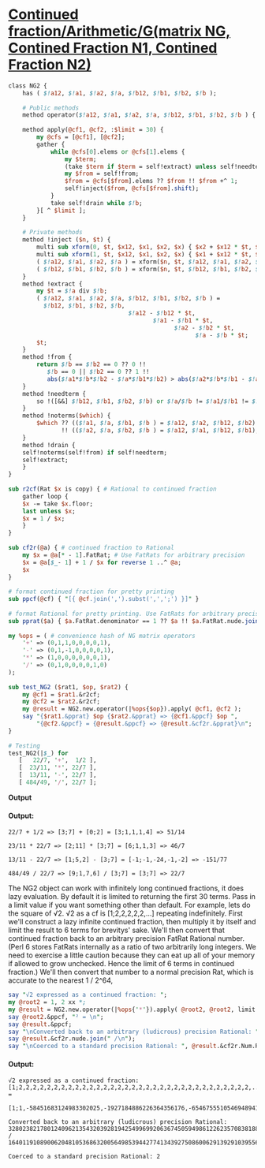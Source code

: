 [1]: http://rosettacode.org/wiki/Continued_fraction/Arithmetic/G(matrix_NG,_Contined_Fraction_N1,_Contined_Fraction_N2)

# [Continued fraction/Arithmetic/G(matrix NG, Contined Fraction N1, Contined Fraction N2)][1]

```perl
class NG2 {
    has ( $!a12, $!a1, $!a2, $!a, $!b12, $!b1, $!b2, $!b );
 
    # Public methods
    method operator($!a12, $!a1, $!a2, $!a, $!b12, $!b1, $!b2, $!b ) { self }
 
    method apply(@cf1, @cf2, :$limit = 30) {
        my @cfs = [@cf1], [@cf2];
        gather {
            while @cfs[0].elems or @cfs[1].elems {
                my $term;
                (take $term if $term = self!extract) unless self!needterm;
                my $from = self!from;
                $from = @cfs[$from].elems ?? $from !! $from +^ 1; 
                self!inject($from, @cfs[$from].shift);
            }
            take self!drain while $!b;
        }[ ^ $limit ];
    }
 
    # Private methods
    method !inject ($n, $t) {
        multi sub xform(0, $t, $x12, $x1, $x2, $x) { $x2 + $x12 * $t, $x + $x1 * $t, $x12, $x1 }
        multi sub xform(1, $t, $x12, $x1, $x2, $x) { $x1 + $x12 * $t, $x12, $x + $x2 * $t, $x2 }
        ( $!a12, $!a1, $!a2, $!a ) = xform($n, $t, $!a12, $!a1, $!a2, $!a );
        ( $!b12, $!b1, $!b2, $!b ) = xform($n, $t, $!b12, $!b1, $!b2, $!b );
    }
    method !extract {
        my $t = $!a div $!b;
        ( $!a12, $!a1, $!a2, $!a, $!b12, $!b1, $!b2, $!b ) =
          $!b12, $!b1, $!b2, $!b,
                                  $!a12 - $!b12 * $t,
                                         $!a1 - $!b1 * $t,
                                               $!a2 - $!b2 * $t,
                                                     $!a - $!b * $t;
        $t;
    }
    method !from {
        return $!b == $!b2 == 0 ?? 0 !!
           $!b == 0 || $!b2 == 0 ?? 1 !!
           abs($!a1*$!b*$!b2 - $!a*$!b1*$!b2) > abs($!a2*$!b*$!b1 - $!a*$!b1*$!b2) ?? 0 !! 1;
    }
    method !needterm {
        so !([&&] $!b12, $!b1, $!b2, $!b) or $!a/$!b != $!a1/$!b1 != $!a2/$!b2 != $!a12/$!b1;
    }
    method !noterms($which) {
        $which ?? (($!a1, $!a, $!b1, $!b ) = $!a12, $!a2, $!b12, $!b2)
               !! (($!a2, $!a, $!b2, $!b ) = $!a12, $!a1, $!b12, $!b1);
    }
    method !drain {
    self!noterms(self!from) if self!needterm;
    self!extract;
    }
}
 
sub r2cf(Rat $x is copy) { # Rational to continued fraction
    gather loop {
    $x -= take $x.floor;
    last unless $x;
    $x = 1 / $x;
    }
}
 
sub cf2r(@a) { # continued fraction to Rational
    my $x = @a[* - 1].FatRat; # Use FatRats for arbitrary precision
    $x = @a[$_- 1] + 1 / $x for reverse 1 ..^ @a;
    $x
}
 
# format continued fraction for pretty printing
sub ppcf(@cf) { "[{ @cf.join(',').subst(',',';') }]" }
 
# format Rational for pretty printing. Use FatRats for arbitrary precision
sub pprat($a) { $a.FatRat.denominator == 1 ?? $a !! $a.FatRat.nude.join('/') }
 
my %ops = ( # convenience hash of NG matrix operators
    '+' => (0,1,1,0,0,0,0,1),
    '-' => (0,1,-1,0,0,0,0,1),
    '*' => (1,0,0,0,0,0,0,1),
    '/' => (0,1,0,0,0,0,1,0)
);
 
sub test_NG2 ($rat1, $op, $rat2) {
    my @cf1 = $rat1.&r2cf;
    my @cf2 = $rat2.&r2cf;
    my @result = NG2.new.operator(|%ops{$op}).apply( @cf1, @cf2 );
    say "{$rat1.&pprat} $op {$rat2.&pprat} => {@cf1.&ppcf} $op ",
        "{@cf2.&ppcf} = {@result.&ppcf} => {@result.&cf2r.&pprat}\n";
}
 
# Testing
test_NG2(|$_) for
   [   22/7, '+',  1/2 ],
   [  23/11, '*', 22/7 ],
   [  13/11, '-', 22/7 ],
   [ 484/49, '/', 22/7 ];
```


**Output**


#### Output:
```
22/7 + 1/2 => [3;7] + [0;2] = [3;1,1,1,4] => 51/14

23/11 * 22/7 => [2;11] * [3;7] = [6;1,1,3] => 46/7

13/11 - 22/7 => [1;5,2] - [3;7] = [-1;-1,-24,-1,-2] => -151/77

484/49 / 22/7 => [9;1,7,6] / [3;7] = [3;7] => 22/7
```


The NG2 object can work with infinitely long continued fractions, it does lazy evaluation. By default it is limited to returning the first 30 terms. Pass in a limit value if you want something other than default. For example, lets do the square of √2. √2 as a cf is [1;2,2,2,2,2,...] repeating indefinitely. First we'll construct a lazy infinite continued fraction, then multiply it by itself and limit the result to 6 terms for brevitys' sake. We'll then convert that continued fraction back to an arbitrary precision FatRat Rational number. (Perl 6 stores FatRats internally as a ratio of two arbitrarily long integers. We need to exercise a little caution because they can eat up all of your memory if allowed to grow unchecked. Hence the limit of 6 terms in continued fraction.) We'll then convert that number to a normal precision Rat, which is accurate to the nearest 1 / 2^64,

```perl
say "√2 expressed as a continued fraction: ";
my @root2 = 1, 2 xx *;
my @result = NG2.new.operator(|%ops{'*'}).apply( @root2, @root2, limit => 6 );
say @root2.&ppcf, "² = \n";
say @result.&ppcf;
say "\nConverted back to an arbitrary (ludicrous) precision Rational: ";
say @result.&cf2r.nude.join(" /\n");
say "\nCoerced to a standard precision Rational: ", @result.&cf2r.Num.Rat;
```

#### Output:
```
√2 expressed as a continued fraction: 
[1;2,2,2,2,2,2,2,2,2,2,2,2,2,2,2,2,2,2,2,2,2,2,2,2,2,2,2,2,2,2,2,2,2,...]² = 

[1;1,-58451683124983302025,-1927184886226364356176,-65467555105469489418600,-2223969688699736275876224]

Converted back to an arbitrary (ludicrous) precision Rational: 
32802382178012409621354320392819425499699206367450594986122623570838188983519955166754002 /
16401191089006204810536863200564985394427741343927508600629139291039556821665755787817601

Coerced to a standard precision Rational: 2
```